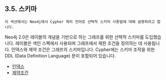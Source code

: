 ## 3.5. 스키마

```
이 섹션에서는 Neo4j에서 Cypher 쿼리 언어로 선택적 스키마 사용법에 대해 설명하려고 합니다.
```

Neo4j 2.0은 레이블의 개념을 기반으로 하는 그래프를 위한 선택적 스키마를 도입했습니다. 레이블은 색인 스펙에서 사용되며 그래프에서 제한 조건을 정의하는 데 사용됩니다. 인덱스와 제약 조건은 그래프의 스키마입니다. Cypher에는 스키마 조작을 위한 DDL (Data Definition Language) 문이 포함되어 있습니다.

- [인덱스](https://mossupport.github.io/developer-manual/cypher/schema/index.html)
- [제약조건](https://mossupport.github.io/developer-manual/cypher/schema/constraints.html)
